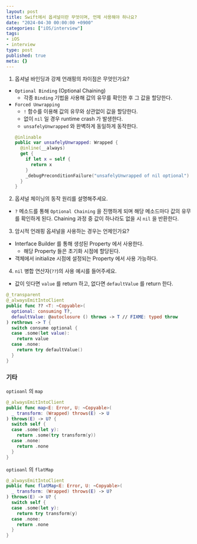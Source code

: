 ```yaml
---
layout: post
title: Swift에서 옵셔널이란 무엇이며, 언제 사용해야 하나요?
date: "2024-04-30 00:00:00 +0900"
categories: ["iOS/interview"]
tags:
- iOS
- interview
type: post
published: true
meta: {}
---
```

1. 옵셔널 바인딩과 강제 언래핑의 차이점은 무엇인가요?
  - `Optional Binding` (Optional Chaining)
    - 각종 `Binding` 기법을 사용해 값의 유무를 확인한 후 그 값을 할당한다.
  - `Forced Unwrapping` 
    - `!` 함수를 이용해 값의 유무와 상관없이 값을 할당한다.
    - 없이 `nil` 일 경우 runtime crash 가 발생한다.
    - `unsafelyUnwrapped` 와 완벽하게 동일하게 동작한다.
    ```swift
    @inlinable
    public var unsafelyUnwrapped: Wrapped {
      @inline(__always)
      get {
        if let x = self {
          return x
        }
        _debugPreconditionFailure("unsafelyUnwrapped of nil optional")
      }
    }
    ```
2. 옵셔널 체이닝의 동작 원리를 설명해주세요.
  - `?` 메소드를 통해 `Optional Chaining` 을 진행하게 되며 해당 메소드마다 값의 유무를 확인하게 된다. Chaining 과정 중 값이 하나라도 없을 시 `nil` 을 반환한다. 
3. 암시적 언래핑 옵셔널을 사용하는 경우는 언제인가요?
  - Interface Builder 를 통해 생성된 Property 에서 사용한다.
    - 해당 Property 들은 초기화 시점에 할당된다.
  - 객체에서 initialize 시점에 설정되는 Property 에서 사용 가능하다.
4. `nil` 병합 연산자(`??`)의 사용 예시를 들어주세요.
  - 값이 잇다면 `value` 를 return 하고, 없다면 `defaultValue` 를 return 한다.
```swift 
@_transparent
@_alwaysEmitIntoClient
public func ?? <T: ~Copyable>(
  optional: consuming T?,
  defaultValue: @autoclosure () throws -> T // FIXME: typed throw
) rethrows -> T {
  switch consume optional {
  case .some(let value):
    return value
  case .none:
    return try defaultValue()
  }
}
```

### 기타
`optioanl` 의 `map`
```swift
@_alwaysEmitIntoClient
public func map<E: Error, U: ~Copyable>(
  _ transform: (Wrapped) throws(E) -> U
) throws(E) -> U? {
  switch self {
  case .some(let y):
    return .some(try transform(y))
  case .none:
    return .none
  }
}
```
`optioanl` 의 `flatMap`
```swift
@_alwaysEmitIntoClient
public func flatMap<E: Error, U: ~Copyable>(
  _ transform: (Wrapped) throws(E) -> U?
) throws(E) -> U? {
  switch self {
  case .some(let y):
    return try transform(y)
  case .none:
    return .none
  }
}
```
